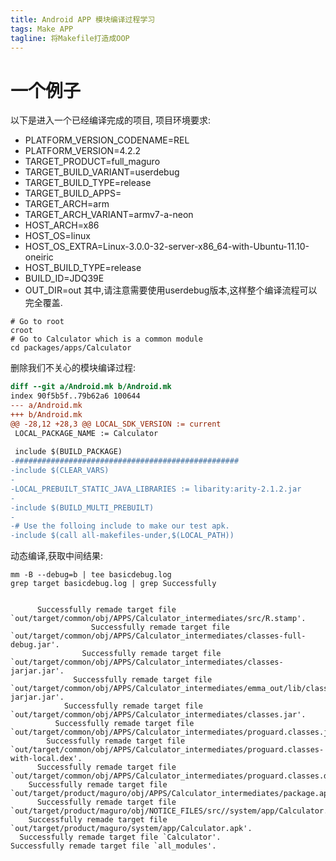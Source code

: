 ```yaml
---
title: Android APP 模块编译过程学习
tags: Make APP
tagline: 将Makefile打造成OOP
---
```


# 一个例子
以下是进入一个已经编译完成的项目,
项目环境要求:
- PLATFORM_VERSION_CODENAME=REL
- PLATFORM_VERSION=4.2.2
- TARGET_PRODUCT=full_maguro
- TARGET_BUILD_VARIANT=userdebug
- TARGET_BUILD_TYPE=release
- TARGET_BUILD_APPS=
- TARGET_ARCH=arm
- TARGET_ARCH_VARIANT=armv7-a-neon
- HOST_ARCH=x86
- HOST_OS=linux
- HOST_OS_EXTRA=Linux-3.0.0-32-server-x86_64-with-Ubuntu-11.10-oneiric
- HOST_BUILD_TYPE=release
- BUILD_ID=JDQ39E
- OUT_DIR=out
其中,请注意需要使用userdebug版本,这样整个编译流程可以完全覆盖.

```shell
# Go to root
croot
# Go to Calculator which is a common module
cd packages/apps/Calculator
```

删除我们不关心的模块编译过程:

```diff
diff --git a/Android.mk b/Android.mk
index 90f5b5f..79b62a6 100644
--- a/Android.mk
+++ b/Android.mk
@@ -28,12 +28,3 @@ LOCAL_SDK_VERSION := current
 LOCAL_PACKAGE_NAME := Calculator
 
 include $(BUILD_PACKAGE)
-##################################################
-include $(CLEAR_VARS)
-
-LOCAL_PREBUILT_STATIC_JAVA_LIBRARIES := libarity:arity-2.1.2.jar
-
-include $(BUILD_MULTI_PREBUILT)
-
-# Use the folloing include to make our test apk.
-include $(call all-makefiles-under,$(LOCAL_PATH))
```

动态编译,获取中间结果:

```shell
mm -B --debug=b | tee basicdebug.log
grep target basicdebug.log | grep Successfully


      Successfully remade target file `out/target/common/obj/APPS/Calculator_intermediates/src/R.stamp'.
                  Successfully remade target file `out/target/common/obj/APPS/Calculator_intermediates/classes-full-debug.jar'.
                Successfully remade target file `out/target/common/obj/APPS/Calculator_intermediates/classes-jarjar.jar'.
              Successfully remade target file `out/target/common/obj/APPS/Calculator_intermediates/emma_out/lib/classes-jarjar.jar'.
            Successfully remade target file `out/target/common/obj/APPS/Calculator_intermediates/classes.jar'.
          Successfully remade target file `out/target/common/obj/APPS/Calculator_intermediates/proguard.classes.jar'.
        Successfully remade target file `out/target/common/obj/APPS/Calculator_intermediates/proguard.classes-with-local.dex'.
      Successfully remade target file `out/target/common/obj/APPS/Calculator_intermediates/proguard.classes.dex'.
    Successfully remade target file `out/target/product/maguro/obj/APPS/Calculator_intermediates/package.apk'.
      Successfully remade target file `out/target/product/maguro/obj/NOTICE_FILES/src//system/app/Calculator.apk.txt'.
    Successfully remade target file `out/target/product/maguro/system/app/Calculator.apk'.
  Successfully remade target file `Calculator'.
Successfully remade target file `all_modules'.
```
